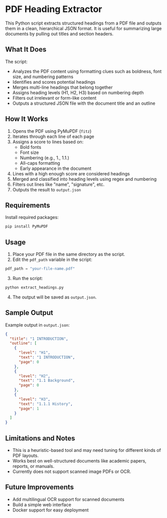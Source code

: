 
# PDF Heading Extractor

This Python script extracts structured headings from a PDF file and outputs them in a clean, hierarchical JSON format. It is useful for summarizing large documents by pulling out titles and section headers.

## What It Does

The script:

- Analyzes the PDF content using formatting clues such as boldness, font size, and numbering patterns
- Identifies and scores potential headings
- Merges multi-line headings that belong together
- Assigns heading levels (H1, H2, H3) based on numbering depth
- Filters out irrelevant or form-like content
- Outputs a structured JSON file with the document title and an outline

## How It Works

1. Opens the PDF using PyMuPDF (`fitz`)
2. Iterates through each line of each page
3. Assigns a score to lines based on:
   - Bold fonts
   - Font size
   - Numbering (e.g., 1., 1.1.)
   - All-caps formatting
   - Early appearance in the document
4. Lines with a high enough score are considered headings
5. Merged and classified into heading levels using regex and numbering
6. Filters out lines like "name", "signature", etc.
7. Outputs the result to `output.json`

## Requirements

Install required packages:

```bash
pip install PyMuPDF
```

## Usage

1. Place your PDF file in the same directory as the script.
2. Edit the `pdf_path` variable in the script:

```python
pdf_path = "your-file-name.pdf"
```

3. Run the script:

```bash
python extract_headings.py
```

4. The output will be saved as `output.json`.

## Sample Output

Example output in `output.json`:

```json
{
  "title": "1 INTRODUCTION",
  "outline": [
    {
      "level": "H1",
      "text": "1 INTRODUCTION",
      "page": 0
    },
    {
      "level": "H2",
      "text": "1.1 Background",
      "page": 0
    },
    {
      "level": "H3",
      "text": "1.1.1 History",
      "page": 1
    }
  ]
}
```

## Limitations and Notes

- This is a heuristic-based tool and may need tuning for different kinds of PDF layouts.
- Works best on well-structured documents like academic papers, reports, or manuals.
- Currently does not support scanned image PDFs or OCR.

## Future Improvements

- Add multilingual OCR support for scanned documents
- Build a simple web interface
- Docker support for easy deployment



